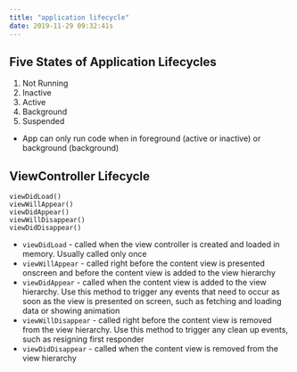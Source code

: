 ```yaml
---
title: "application lifecycle"
date: 2019-11-29 09:32:41s
---
```


## Five States of Application Lifecycles

1. Not Running
2. Inactive
3. Active
4. Background
5. Suspended

* App can only run code when in foreground (active or inactive) or background (background)

## ViewController Lifecycle

```
viewDidLoad()
viewWillAppear()
viewDidAppear()
viewWillDisappear()
viewDidDisappear()
```

* `viewDidLoad`  - called when the view controller is created and loaded in memory. Usually called only once
* `viewWillAppear` - called right before the content view is presented onscreen and before the content view is added to the view hierarchy
* `viewDidAppear` - called when the content view is added to the view hierarchy. Use this method to trigger any events that need to occur as soon as the view is presented on screen, such as fetching and loading data or showing animation
* `viewWillDisappear` - called right before the content view is removed from the view hierarchy. Use this method to trigger any clean up events, such as resigning first responder
* `viewDidDisappear` - called when the content view is removed from the view hierarchy
